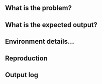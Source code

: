 <!--
Template for bug reports:
-->
## What is the problem?

## What is the expected output?

## Environment details...
<!--
1. What version are you using?
2. Operating system? (e.g. 64 bit Windows 10)

-->

## Reproduction

<!--
How did you encounter the issue? Add any relevant code
-->

## Output log

<!-- 
If there is any output, add it. Either as a link to Gist or add it directly into the issue
--> 
